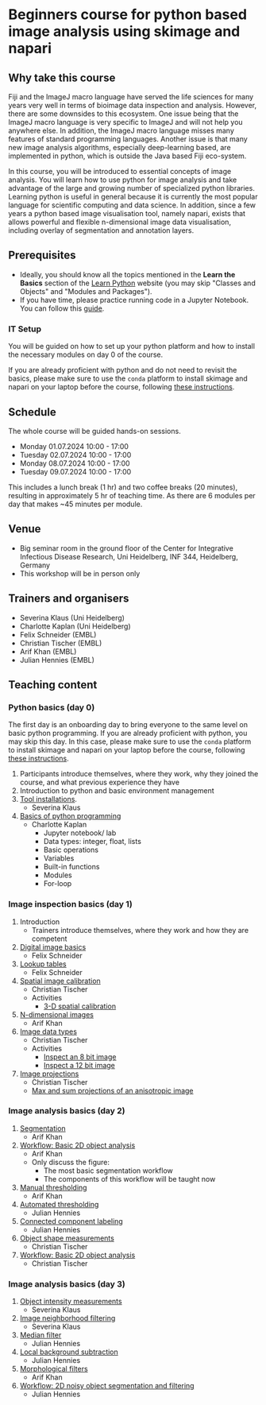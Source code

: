 # Beginners course for python based image analysis using skimage and napari

## Why take this course

Fiji and the ImageJ macro language have served the life sciences for many years very well in terms of bioimage data inspection and analysis. However, there are some downsides to this ecosystem. One issue being that the ImageJ macro language is very specific to ImageJ and will not help you anywhere else. In addition, the ImageJ macro language misses many features of standard programming languages. Another issue is that many new image analysis algorithms, especially deep-learning based, are implemented in python, which is outside the Java based Fiji eco-system.

In this course, you will be introduced to essential concepts of image analysis. You will learn how to use python for image analysis and take advantage of the large and growing number of specialized python libraries. Learning python is useful in general because it is currently the most popular language for scientific computing and data science. In addition, since a few years a python based image visualisation tool, namely napari, exists that allows powerful and flexible n-dimensional image data visualisation, including overlay of segmentation and annotation layers.

## Prerequisites

* Ideally, you should know all the topics mentioned in the **Learn the Basics** section of the [Learn Python](https://www.learnpython.org/en/Welcome) website (you may skip "Classes and Objects" and "Modules and Packages").
* If you have time, please practice running code in a Jupyter Notebook. You can follow this [guide](https://jupyter.org/try-jupyter/retro/notebooks/?path=notebooks/Intro.ipynb).

### IT Setup

You will be guided on how to set up your python platform and how to install the necessary modules on day 0 of the course.  

If you are already proficient with python and do not need to revisit the basics, please make sure to use the `conda` platform to install skimage and napari on your laptop before the course, following [these instructions](https://neubias.github.io/training-resources/tool_installation/index.html#skimage_napari). 

## Schedule

The whole course will be guided hands-on sessions.

- Monday 01.07.2024 10:00 - 17:00
- Tuesday 02.07.2024 10:00 - 17:00
- Monday 08.07.2024 10:00 - 17:00
- Tuesday 09.07.2024 10:00 - 17:00 

This includes a lunch break (1 hr) and two coffee breaks (20 minutes), resulting in approximately 5 hr of teaching time.
As there are 6 modules per day that makes ~45 minutes per module.

## Venue

- Big seminar room in the ground floor of the Center for Integrative Infectious Disease Research, Uni Heidelberg, INF 344, Heidelberg, Germany
- This workshop will be in person only

## Trainers and organisers

- Severina Klaus (Uni Heidelberg)
- Charlotte Kaplan (Uni Heidelberg)
- Felix Schneider (EMBL)
- Christian Tischer (EMBL)
- Arif Khan (EMBL)
- Julian Hennies (EMBL)

## Teaching content

### Python basics (day 0)

The first day is an onboarding day to bring everyone to the same level on basic python programming. If you are already proficient with python, you may skip this day. In this case, please make sure to use the `conda` platform to install skimage and napari on your laptop before the course, following [these instructions](https://neubias.github.io/training-resources/tool_installation/index.html#skimage_napari). 

1. Participants introduce themselves, where they work, why they joined the course, and what previous experience they have
1. Introduction to python and basic environment management
1. [Tool installations](https://neubias.github.io/training-resources/tool_installation/index.html#skimage_napari).
   - Severina Klaus
1. [Basics of python programming](https://heibox.uni-heidelberg.de/d/da0a61ef203347c7aff2/)
   - Charlotte Kaplan
       - Jupyter notebook/ lab
       - Data types: integer, float, lists
       - Basic operations
       - Variables
       - Built-in functions
       - Modules
       - For-loop

### Image inspection basics (day 1)

1. Introduction
    - Trainers introduce themselves, where they work and how they are competent
1. [Digital image basics](https://neubias.github.io/training-resources/pixels/index.html)
    - Felix Schneider 
1. [Lookup tables](https://neubias.github.io/training-resources/lut/index.html)
    - Felix Schneider
1. [Spatial image calibration](https://neubias.github.io/training-resources/spatial_calibration/index.html) 
    - Christian Tischer
    - Activities
       - [3-D spatial calibration](https://neubias.github.io/training-resources/spatial_calibration/index.html#explore3D)
1. [N-dimensional images](https://neubias.github.io/training-resources/multidimensional_image_basics/index.html)
    - Arif Khan
1. [Image data types](https://neubias.github.io/training-resources/datatypes/index.html) 
    - Christian Tischer
    - Activities
       - [Inspect an 8 bit image](https://neubias.github.io/training-resources/datatypes/index.html#saturation_8bit)
       - [Inspect a 12 bit image](https://neubias.github.io/training-resources/datatypes/index.html#saturation_12bit)
1. [Image projections](https://neubias.github.io/training-resources/projections/index.html)
    - Christian Tischer
    - [Max and sum projections of an anisotropic image]()

### Image analysis basics (day 2)
1. [Segmentation](https://neubias.github.io/training-resources/segmentation/index.html)
    - Arif Khan
1. [Workflow: Basic 2D object analysis](https://neubias.github.io/training-resources/workflow_segment_2d_nuclei_measure_shape/index.html)
    - Arif Khan
    - Only discuss the figure:
        - The most basic segmentation workflow
        - The components of this workflow will be taught now
1. [Manual thresholding](https://neubias.github.io/training-resources/binarization/index.html)
    - Arif Khan
1. [Automated thresholding](https://neubias.github.io/training-resources/auto_threshold/index.html) 
    - Julian Hennies
1. [Connected component labeling](https://neubias.github.io/training-resources/connected_components/index.html)
    - Julian Hennies
1. [Object shape measurements](https://neubias.github.io/training-resources/measure_shapes/index.html)
    - Christian Tischer
1. [Workflow: Basic 2D object analysis](https://neubias.github.io/training-resources/workflow_segment_2d_nuclei_measure_shape/index.html)
    - Christian Tischer

### Image analysis basics (day 3)

1. [Object intensity measurements](https://neubias.github.io/training-resources/measure_intensities/index.html)
    - Severina Klaus
1. [Image neighborhood filtering](https://neubias.github.io/training-resources/filter_neighbourhood/index.html)
    - Severina Klaus
1. [Median filter](https://neubias.github.io/training-resources/median_filter/index.html)
    - Julian Hennies
1. [Local background subtraction](https://neubias.github.io/training-resources/local_background_correction/index.html)
    - Julian Hennies 
1. [Morphological filters](https://neubias.github.io/training-resources/filter_morphological/index.html)
    - Arif Khan
1. [Workflow: 2D noisy object segmentation and filtering](https://neubias.github.io/training-resources/workflow_segment_2d_noisy_nuclei_filter_objects_measure_shape/index.html)
    - Julian Hennies



